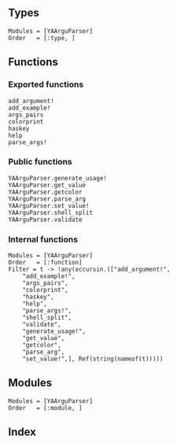 ## Types

```@autodocs
Modules = [YAArguParser]
Order   = [:type, ]
```

## Functions

### Exported functions
```@docs
add_argument!
add_example!
args_pairs
colorprint
haskey
help
parse_args!
```

### Public functions
```@docs
YAArguParser.generate_usage!
YAArguParser.get_value
YAArguParser.getcolor
YAArguParser.parse_arg
YAArguParser.set_value!
YAArguParser.shell_split
YAArguParser.validate
```

### Internal functions

```@autodocs
Modules = [YAArguParser]
Order   = [:function]
Filter = t -> !any(occursin.(["add_argument!",
    "add_example!",
    "args_pairs",
    "colorprint",
    "haskey",
    "help",
    "parse_args!",
    "shell_split",
    "validate",
    "generate_usage!",
    "get_value",
    "getcolor",
    "parse_arg",
    "set_value!",], Ref(string(nameof(t)))))
```

## Modules

```@autodocs
Modules = [YAArguParser]
Order   = [:module, ]
```

## Index

```@index
```